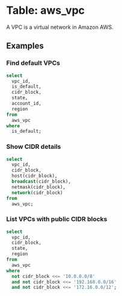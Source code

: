 # Table: aws_vpc

A VPC is a virtual network in Amazon AWS.

## Examples

### Find default VPCs

```sql
select
  vpc_id,
  is_default,
  cidr_block,
  state,
  account_id,
  region
from
  aws_vpc
where
  is_default;
```


### Show CIDR details

```sql
select
  vpc_id,
  cidr_block,
  host(cidr_block),
  broadcast(cidr_block),
  netmask(cidr_block),
  network(cidr_block)
from
  aws_vpc;
```


### List VPCs with public CIDR blocks

```sql
select
  vpc_id,
  cidr_block,
  state,
  region
from
  aws_vpc
where
  not cidr_block <<= '10.0.0.0/8'
  and not cidr_block <<= '192.168.0.0/16'
  and not cidr_block <<= '172.16.0.0/12';
```